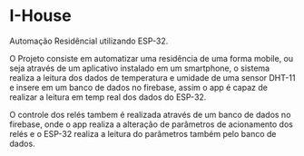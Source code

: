 # I-House
Automação Residêncial utilizando ESP-32.

O Projeto consiste em automatizar uma residência de uma forma mobile, ou seja através de um aplicativo instalado em um smartphone, o sistema realiza a leitura dos dados de temperatura e umidade de uma sensor DHT-11 e insere em um banco de dados no firebase, assim o app é capaz de realizar a leitura em temp real dos dados do ESP-32.

O controle dos relés tambem é realizada através de um banco de dados no firebase, onde o app realiza a alteração de parâmetros de acionamento dos relés e o ESP-32 realiza a leitura do parâmetros também pelo banco de dados.
